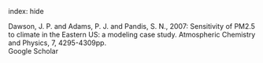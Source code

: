 index: hide

<div class="Citation">

  <div class="Citation-body">
    <div class="Citation-text">Dawson, J. P. and Adams, P. J. and Pandis, S. N., 2007: Sensitivity of PM2.5 to climate in the Eastern US: a modeling case study. <span class="Article-journal">Atmospheric Chemistry and Physics, </span><span class="Article-volume">7, </span>4295-4309pp.</div>
    <div class="Citation-links">
      <div class="CitationLink" data-href="https://scholar.google.com/scholar?q=Sensitivity+of+PM2.5+to+climate+in+the+Eastern+US%3A+a+modeling+case+study">
        <div class="CitationLink-icon CitationLink-Scholar"></div>
        <div class="CitationLink-text">Google Scholar</div>
      </div>
    </div>
  </div>
</div>


<div class="Citation-copy">

</div>
